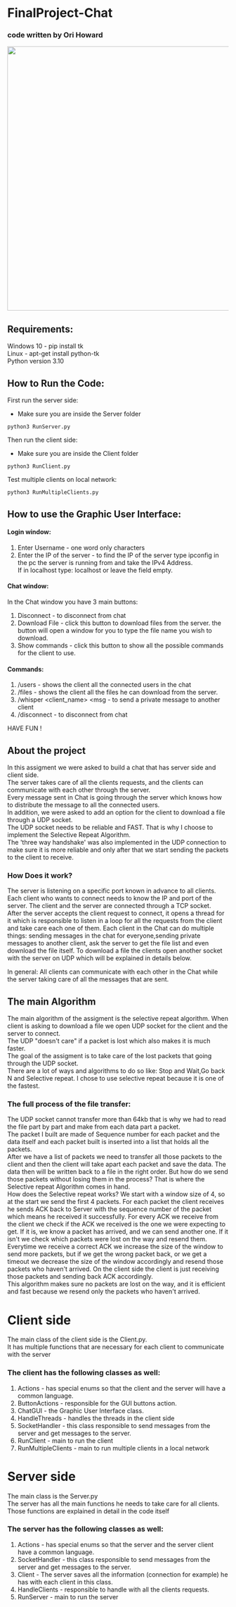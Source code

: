 # FinalProject-Chat

### code written by Ori Howard

[comment]: <> (![Alt Text]&#40;https://media.giphy.com/media/0SVFGSQcWrFPL0cxcQ/giphy.gif&#41;)
<img src="https://media.giphy.com/media/0SVFGSQcWrFPL0cxcQ/giphy.gif" width="600" height="" />

## Requirements:

Windows 10 - pip install tk  
Linux - apt-get install python-tk  
Python version 3.10

## How to Run the Code:

First run the server side:
* Make sure you are inside the Server folder

```shell
python3 RunServer.py
```

Then run the client side:
* Make sure you are inside the Client folder

```shell
python3 RunClient.py
```

Test multiple clients on local network:

```shell
python3 RunMultipleClients.py
```

## How to use the Graphic User Interface:

#### Login window:

1) Enter Username - one word only characters
2) Enter the IP of the server - to find the IP of the server type ipconfig in the pc the server is running from and take
   the IPv4 Address.  
   If in localhost type: localhost or leave the field empty.

#### Chat window:

In the Chat window you have 3 main buttons:

1) Disconnect - to disconnect from chat
2) Download File - click this button to download files from the server. the button will open a window for you to type
   the file name you wish to download.
3) Show commands - click this button to show all the possible commands for the client to use.

#### Commands:

1) /users - shows the client all the connected users in the chat
2) /files - shows the client all the files he can download from the server.
3) /whisper <client_name> <msg - to send a private message to another client
4) /disconnect - to disconnect from chat

HAVE FUN !

## About the project

In this assigment we were asked to build a chat that has server side and client side.  
The server takes care of all the clients requests, and the clients can communicate with each other through the server.  
Every message sent in Chat is going through the server which knows how to distribute the message to all the connected
users.  
In addition, we were asked to add an option for the client to download a file through a UDP socket.  
The UDP socket needs to be reliable and FAST. That is why I choose to implement the Selective Repeat Algorithm.  
The 'three way handshake' was also implemented in the UDP connection to make sure it is more reliable and
only after that we start sending the packets to the client to receive.

### How Does it work?

The server is listening on a specific port known in advance to all clients.  
Each client who wants to connect needs to know the IP and port of the server. The client and the server are connected
through a TCP socket.  
After the server accepts the client request to connect, it opens a thread for it which is responsible to listen in a
loop for all the requests from the client and take care each one of them. Each client in the Chat can do multiple
things: sending messages in the chat for everyone,sending private messages to another client, ask the server to get the
file list and even download the file itself. To download a file the clients open another socket with the server on UDP
which will be explained in details below.

In general: All clients can communicate with each other in the Chat while the server taking care of all the messages
that are sent.

## The main Algorithm

The main algorithm of the assigment is the selective repeat algorithm. When client is asking to download a file we open
UDP socket for the client and the server to connect.  
The UDP "doesn't care" if a packet is lost which also makes it is much faster.  
The goal of the assigment is to take care of the lost packets that going through the UDP socket.  
There are a lot of ways and algorithms to do so like: Stop and Wait,Go back N and Selective repeat. I chose to use
selective repeat because it is one of the fastest.

### The full process of the file transfer:

The UDP socket cannot transfer more than 64kb that is why we had to read the file part by part and make from each data
part a packet.  
The packet I built are made of Sequence number for each packet and the data itself and each packet built is inserted
into a list that holds all the packets.  
After we have a list of packets we need to transfer all those packets to the client and then the client will take apart
each packet and save the data. The data then will be written back to a file in the right order. But how do we send those
packets without losing them in the process? That is where the Selective repeat Algorithm comes in hand.  
How does the Selective repeat works? We start with a window size of 4, so at the start we send the first 4 packets. For
each packet the client receives he sends ACK back to Server with the sequence number of the packet which means he
received it successfully. For every ACK we receive from the client we check if the ACK we received is the one we were
expecting to get. If it is, we know a packet has arrived, and we can send another one. If it isn't we check which
packets were lost on the way and resend them. Everytime we receive a correct ACK we increase the size of the window to
send more packets, but if we get the wrong packet back, or we get a timeout we decrease the size of the window
accordingly and resend those packets who haven't arrived. On the client side the client is just receiving those packets
and sending back ACK accordingly.  
This algorithm makes sure no packets are lost on the way, and it is efficient and fast because we resend only the
packets who haven't arrived.

# Client side

The main class of the client side is the Client.py.  
It has multiple functions that are necessary for each client to communicate with the server

### The client has the following classes as well:

1) Actions - has special enums so that the client and the server will have a common language.
2) ButtonActions - responsible for the GUI buttons action.
3) ChatGUI - the Graphic User Interface class.
4) HandleThreads - handles the threads in the client side
5) SocketHandler - this class responsible to send messages from the server and get messages to the server.
6) RunClient - main to run the client
7) RunMultipleClients - main to run multiple clients in a local network

# Server side
The main class is the Server.py  
The server has all the main functions he needs to take care for all clients.
Those functions are explained in detail in the code itself

### The server has the following classes as well:
1) Actions - has special enums so that the server and the server client have a common language.
2) SocketHandler - this class responsible to send messages from the server and get messages to the server.
3) Client - The server saves all the information (connection for example) he has with each client in this class.
4) HandleClients - responsible to handle with all the clients requests.
5) RunServer - main to run the server
